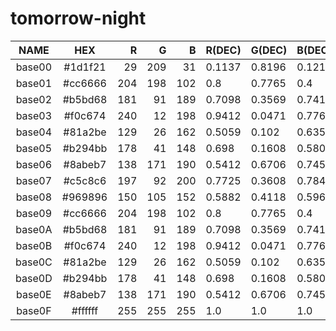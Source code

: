 # tomorrow-night

|  NAME  |   HEX   |  R  |  G  |  B  | R(DEC) | G(DEC) | B(DEC) |  H  |  S  |  V  |
|:------:|:-------:|----:|----:|----:|:-------|:-------|:-------|----:|----:|----:|
| base00 | #1d1f21 |  29 | 209 |  31 | 0.1137 | 0.8196 | 0.1216 | 121 |  86 |  82 |
| base01 | #cc6666 | 204 | 198 | 102 | 0.8    | 0.7765 | 0.4    |  56 |  50 |  80 |
| base02 | #b5bd68 | 181 |  91 | 189 | 0.7098 | 0.3569 | 0.7412 | 295 |  52 |  74 |
| base03 | #f0c674 | 240 |  12 | 198 | 0.9412 | 0.0471 | 0.7765 | 311 |  95 |  94 |
| base04 | #81a2be | 129 |  26 | 162 | 0.5059 | 0.102  | 0.6353 | 285 |  84 |  64 |
| base05 | #b294bb | 178 |  41 | 148 | 0.698  | 0.1608 | 0.5804 | 313 |  77 |  70 |
| base06 | #8abeb7 | 138 | 171 | 190 | 0.5412 | 0.6706 | 0.7451 | 202 |  27 |  75 |
| base07 | #c5c8c6 | 197 |  92 | 200 | 0.7725 | 0.3608 | 0.7843 | 298 |  54 |  78 |
| base08 | #969896 | 150 | 105 | 152 | 0.5882 | 0.4118 | 0.5961 | 297 |  31 |  60 |
| base09 | #cc6666 | 204 | 198 | 102 | 0.8    | 0.7765 | 0.4    |  56 |  50 |  80 |
| base0A | #b5bd68 | 181 |  91 | 189 | 0.7098 | 0.3569 | 0.7412 | 295 |  52 |  74 |
| base0B | #f0c674 | 240 |  12 | 198 | 0.9412 | 0.0471 | 0.7765 | 311 |  95 |  94 |
| base0C | #81a2be | 129 |  26 | 162 | 0.5059 | 0.102  | 0.6353 | 285 |  84 |  64 |
| base0D | #b294bb | 178 |  41 | 148 | 0.698  | 0.1608 | 0.5804 | 313 |  77 |  70 |
| base0E | #8abeb7 | 138 | 171 | 190 | 0.5412 | 0.6706 | 0.7451 | 202 |  27 |  75 |
| base0F | #ffffff | 255 | 255 | 255 | 1.0    | 1.0    | 1.0    |   0 |   0 | 100 |
